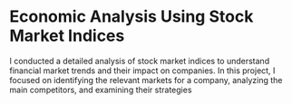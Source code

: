  # Economic Analysis Using Stock Market Indices
  I conducted a detailed analysis of stock market indices to understand financial market trends and their impact on companies. In this project, I focused on identifying the relevant markets for a company, analyzing the main competitors, and examining their strategies

